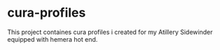# cura-profiles

This project containes cura profiles i created for my Atillery Sidewinder equipped with hemera hot end.
